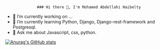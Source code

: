                   ### Hi there 👋, I'm Mohamed Abdellahi Haibelty
- 🔭 I’m currently working on ...
- 🌱 I’m currently learning Python, Django, Django-rest-framework and Postgresql.
- 💬 Ask me about Javascript, css, python.

[![Anurag's GitHub stats](https://github-readme-stats.vercel.app/api?username=anuraghazra)](https://github.com/anuraghazra/github-readme-stats)


<!--
**mohamed-abdelahi-haibelty/mohamed-abdelahi-haibelty** is a ✨ _special_ ✨ repository because its `README.md` (this file) appears on your GitHub profile.

Here are some ideas to get you started:

- 🔭 I’m currently working on ...
- 🌱 I’m currently learning Python, Django, Django-rest-framework and Postgresql.
- 💬 Ask me about Javascript, css, python.


